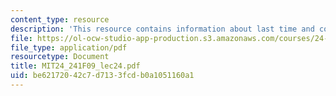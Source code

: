 ```yaml
---
content_type: resource
description: 'This resource contains information about last time and completeness. '
file: https://ol-ocw-studio-app-production.s3.amazonaws.com/courses/24-241-logic-i-fall-2009/be62172042c7d7133fcdb0a1051160a1_MIT24_241F09_lec24.pdf
file_type: application/pdf
resourcetype: Document
title: MIT24_241F09_lec24.pdf
uid: be621720-42c7-d713-3fcd-b0a1051160a1
---
```

